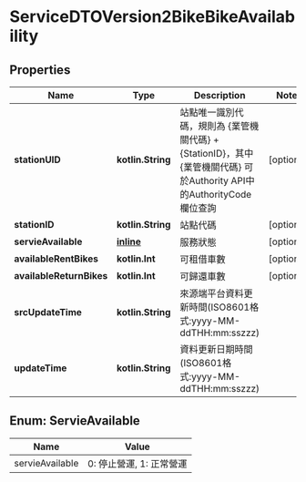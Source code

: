 
# ServiceDTOVersion2BikeBikeAvailability

## Properties
Name | Type | Description | Notes
------------ | ------------- | ------------- | -------------
**stationUID** | **kotlin.String** | 站點唯一識別代碼，規則為 {業管機關代碼} + {StationID}，其中 {業管機關代碼} 可於Authority API中的AuthorityCode欄位查詢 |  [optional]
**stationID** | **kotlin.String** | 站點代碼 |  [optional]
**servieAvailable** | [**inline**](#ServieAvailableEnum) | 服務狀態 |  [optional]
**availableRentBikes** | **kotlin.Int** | 可租借車數 |  [optional]
**availableReturnBikes** | **kotlin.Int** | 可歸還車數 |  [optional]
**srcUpdateTime** | **kotlin.String** | 來源端平台資料更新時間(ISO8601格式:yyyy-MM-ddTHH:mm:sszzz) | 
**updateTime** | **kotlin.String** | 資料更新日期時間(ISO8601格式:yyyy-MM-ddTHH:mm:sszzz) | 


<a name="ServieAvailableEnum"></a>
## Enum: ServieAvailable
Name | Value
---- | -----
servieAvailable | 0: 停止營運, 1: 正常營運



